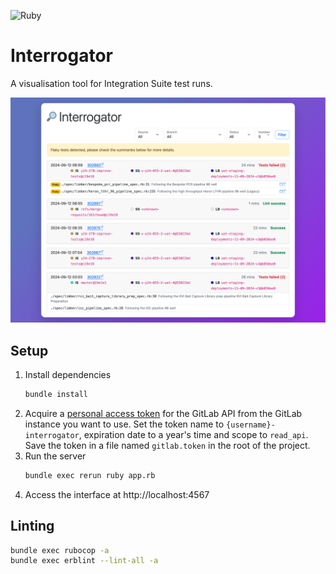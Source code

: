 ![Ruby](https://img.shields.io/badge/ruby-%23CC342D.svg?style=for-the-badge&logo=ruby&logoColor=white)

# Interrogator

A visualisation tool for Integration Suite test runs.

![Screenshot](docs/screenshot.png)

## Setup

1. Install dependencies
   ```sh
   bundle install
   ```
1. Acquire a [personal access token](https://gitlab.internal.sanger.ac.uk/-/user_settings/personal_access_tokens) for the GitLab API from the GitLab instance you want to use. Set the token name to `{username}-interrogator`, expiration date to a year's time and scope to `read_api`. Save the token in a file named `gitlab.token` in the root of the project.
1. Run the server
   ```sh
   bundle exec rerun ruby app.rb
   ```
1. Access the interface at http://localhost:4567

## Linting

```sh
bundle exec rubocop -a
bundle exec erblint --lint-all -a
```

